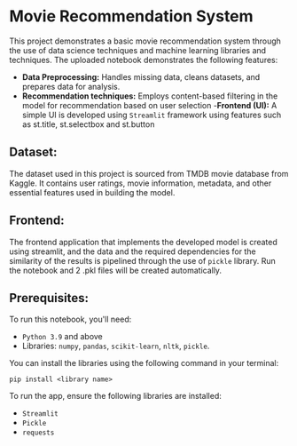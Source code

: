 # Movie Recommendation System
This project demonstrates a basic movie recommendation system through the use of data science techniques and machine learning libraries and techniques.
The uploaded notebook demonstrates the following features:
- **Data Preprocessing:** Handles missing data, cleans datasets, and prepares data for analysis.
- **Recommendation techniques:** Employs content-based filtering in the model for recommendation based on user selection
-**Frontend (UI):** A simple UI is developed using `Streamlit` framework using features such as st.title, st.selectbox and st.button

## Dataset:
The dataset used in this project is sourced from TMDB movie database from Kaggle. It contains user ratings, movie information, metadata, and other essential features used in building the model.

## Frontend:
The frontend application that implements the developed model is created using streamlit, and the data and the required dependencies for the similarity of the results is pipelined through the use of `pickle` library.
Run the notebook and 2 .pkl files will be created automatically. 

## Prerequisites:
To run this notebook, you'll need:  
- `Python 3.9` and above  
- Libraries: `numpy`, `pandas`, `scikit-learn`, `nltk`, `pickle`.

You can install the libraries using the following command in your terminal:
```
pip install <library name>
```

To run the app, ensure the following libraries are installed:

- `Streamlit`
- `Pickle`
- `requests`
